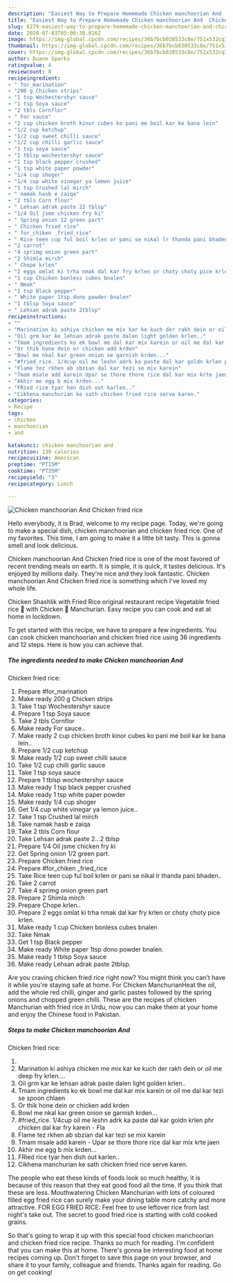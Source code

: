```yaml
---
description: "Easiest Way to Prepare Homemade Chicken manchoorian And  Chicken fried rice"
title: "Easiest Way to Prepare Homemade Chicken manchoorian And  Chicken fried rice"
slug: 6279-easiest-way-to-prepare-homemade-chicken-manchoorian-and-chicken-fried-rice
date: 2020-07-03T05:00:38.016Z
image: https://img-global.cpcdn.com/recipes/36b7bcb030533c8e/751x532cq70/chicken-manchoorian-and-chicken-fried-rice-recipe-main-photo.jpg
thumbnail: https://img-global.cpcdn.com/recipes/36b7bcb030533c8e/751x532cq70/chicken-manchoorian-and-chicken-fried-rice-recipe-main-photo.jpg
cover: https://img-global.cpcdn.com/recipes/36b7bcb030533c8e/751x532cq70/chicken-manchoorian-and-chicken-fried-rice-recipe-main-photo.jpg
author: Duane Sparks
ratingvalue: 4
reviewcount: 8
recipeingredient:
- " for_marination"
- "200 g Chicken strips"
- "1 tsp Wochestershyr sauce"
- "1 tsp Soya sauce"
- "2 tbls Cornflor"
- " For sauce"
- "2 cup chicken broth kinor cubes ko pani me boil kar ke bana lein"
- "1/2 cup ketchup"
- "1/2 cup sweet chilli sauce"
- "1/2 cup chilli garlic sauce"
- "1 tsp soya sauce"
- "1 tblsp wochestershyr sauce"
- "1 tsp black pepper crushed"
- "1 tsp white paper powder"
- "1/4 cup shoger"
- "1/4 cup white vinegar ya lemon juice"
- "1 tsp Crushed lal mirch"
- " namak hasb e zaiqa"
- "2 tbls Corn flour"
- " Lehsan adrak paste 22 tblsp"
- "1/4 Oil jsme chicken fry ki"
- " Spring onion 12 green part"
- " Chicken fried rice"
- " for_chiken _fried_rice"
- " Rice teen cup ful boil krlen or pani se nikal lr thanda pani bhaden"
- "2 carrot"
- "4 sprimg onion green part"
- "2 Shimla mirch"
- " Chope krlen"
- "2 eggs omlat ki trha nmak dal kar fry krlen or choty choty pice krlen"
- "1 cup Chicken bonless cubes bnalen"
- " Nmak"
- "1 tsp Black pepper"
- " White paper 1tsp dono powder bnalen"
- "1 tblsp Soya sauce"
- " Lehsan adrak paste 2tblsp"
recipeinstructions:
- ""
- "Marination ki ashiya chicken me mix kar ke kuch der rakh dein or oil me deep fry krlen...."
- "Oil grm kar ke lehsan adrak paste dalen light golden krlen.."
- "Tmam ingredients ko ek bowl me dal kar mix karein or oil me dal kar tezi se spoon chlaen"
- "Or thik hone dein or chicken add krden"
- "Bowl me nkal kar green onion se garnish krden..."
- "#fried_rice. 1/4cup oil me leshn adrk ka paste dal kar goldn krlen phr chicken dal kar fry karein Fla"
- "Flame tez rkhen ab sbzian dal kar tezi se mix karein"
- "Tmam msale add karein Upar se thore thore rice dal kar mix krte jaen"
- "Akhir me egg b mix krden..."
- "FRied rice tyar hen dish out karlen.."
- "Cikhena manchurian ke sath chicken fried rice serve karen."
categories:
- Recipe
tags:
- chicken
- manchoorian
- and

katakunci: chicken manchoorian and 
nutrition: 139 calories
recipecuisine: American
preptime: "PT15M"
cooktime: "PT35M"
recipeyield: "3"
recipecategory: Lunch

---
```



![Chicken manchoorian And 
Chicken fried rice](https://img-global.cpcdn.com/recipes/36b7bcb030533c8e/751x532cq70/chicken-manchoorian-and-chicken-fried-rice-recipe-main-photo.jpg)

Hello everybody, it is Brad, welcome to my recipe page. Today, we're going to make a special dish, chicken manchoorian and 
chicken fried rice. One of my favorites. This time, I am going to make it a little bit tasty. This is gonna smell and look delicious.

Chicken manchoorian And 
Chicken fried rice is one of the most favored of recent trending meals on earth. It is simple, it is quick, it tastes delicious. It's enjoyed by millions daily. They're nice and they look fantastic. Chicken manchoorian And 
Chicken fried rice is something which I've loved my whole life.

Chicken Shashlik with Fried Rice original restaurant recipe Vegetable fried rice 🍚 with Chicken 🐓 Manchurian. Easy recipe you can cook and eat at home in lockdown.


To get started with this recipe, we have to prepare a few ingredients. You can cook chicken manchoorian and 
chicken fried rice using 36 ingredients and 12 steps. Here is how you can achieve that.

<!--inarticleads1-->

##### The ingredients needed to make Chicken manchoorian And 
Chicken fried rice:

1. Prepare  #for_marination
1. Make ready 200 g Chicken strips
1. Take 1 tsp Wochestershyr sauce
1. Prepare 1 tsp Soya sauce
1. Take 2 tbls Cornflor
1. Make ready  For sauce..
1. Make ready 2 cup chicken broth kinor cubes ko pani me boil kar ke bana lein..
1. Prepare 1/2 cup ketchup
1. Make ready 1/2 cup sweet chilli sauce
1. Take 1/2 cup chilli garlic sauce
1. Take 1 tsp soya sauce
1. Prepare 1 tblsp wochestershyr sauce
1. Make ready 1 tsp black pepper crushed
1. Make ready 1 tsp white paper powder
1. Make ready 1/4 cup shoger
1. Get 1/4 cup white vinegar ya lemon juice..
1. Take 1 tsp Crushed lal mirch
1. Take  namak hasb e zaiqa
1. Take 2 tbls Corn flour
1. Take  Lehsan adrak paste 2...2 tblsp
1. Prepare 1/4 Oil jsme chicken fry ki
1. Get  Spring onion 1/2 green part.
1. Prepare  Chicken fried rice
1. Prepare  #for_chiken _fried_rice
1. Take  Rice teen cup ful boil krlen or pani se nikal lr thanda pani bhaden..
1. Take 2 carrot
1. Take 4 sprimg onion green part
1. Prepare 2 Shimla mirch
1. Prepare  Chope krlen..
1. Prepare 2 eggs omlat ki trha nmak dal kar fry krlen or choty choty pice krlen.
1. Make ready 1 cup Chicken bonless cubes bnalen
1. Take  Nmak
1. Get 1 tsp Black pepper
1. Make ready  White paper 1tsp dono powder bnalen.
1. Make ready 1 tblsp Soya sauce
1. Make ready  Lehsan adrak paste 2tblsp.


Are you craving chicken fried rice right now? You might think you can&#39;t have it while you&#39;re staying safe at home. For Chicken ManchurianHeat the oil, add the whole red chilli, ginger and garlic pastes followed by the spring onions and chopped green chilli. These are the recipes of chicken Manchurian with fried rice in Urdu, now you can make them at your home and enjoy the Chinese food in Pakistan. 

<!--inarticleads2-->

##### Steps to make Chicken manchoorian And 
Chicken fried rice:

1. 
1. Marination ki ashiya chicken me mix kar ke kuch der rakh dein or oil me deep fry krlen....
1. Oil grm kar ke lehsan adrak paste dalen light golden krlen..
1. Tmam ingredients ko ek bowl me dal kar mix karein or oil me dal kar tezi se spoon chlaen
1. Or thik hone dein or chicken add krden
1. Bowl me nkal kar green onion se garnish krden...
1. #fried_rice. 1/4cup oil me leshn adrk ka paste dal kar goldn krlen phr chicken dal kar fry karein - Fla
1. Flame tez rkhen ab sbzian dal kar tezi se mix karein
1. Tmam msale add karein - Upar se thore thore rice dal kar mix krte jaen
1. Akhir me egg b mix krden...
1. FRied rice tyar hen dish out karlen..
1. Cikhena manchurian ke sath chicken fried rice serve karen.


The people who eat these kinds of foods look so much healthy, it is because of this reason that they eat good food all the time. If you think that these are less. Mouthwatering Chicken Manchurian with lots of coloured filled egg fried rice can surely make your dining table more catchy and more attractive. FOR EGG FRIED RICE: Feel free to use leftover rice from last night&#39;s take out. The secret to good fried rice is starting with cold cooked grains. 

So that's going to wrap it up with this special food chicken manchoorian and 
chicken fried rice recipe. Thanks so much for reading. I'm confident that you can make this at home. There's gonna be interesting food at home recipes coming up. Don't forget to save this page on your browser, and share it to your family, colleague and friends. Thanks again for reading. Go on get cooking!
